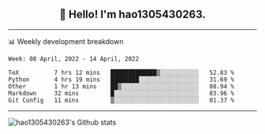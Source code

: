 <h2 align="center">👋 Hello! I'm hao1305430263.</h2>


---- 
📊 Weekly development breakdown

<!--START_SECTION:waka-->
```text
Week: 08 April, 2022 - 14 April, 2022

TeX          7 hrs 12 mins   █████████████▒░░░░░░░░░░░   52.83 % 
Python       4 hrs 19 mins   ████████░░░░░░░░░░░░░░░░░   31.69 % 
Other        1 hr 13 mins    ██▒░░░░░░░░░░░░░░░░░░░░░░   08.94 % 
Markdown     32 mins         █░░░░░░░░░░░░░░░░░░░░░░░░   03.96 % 
Git Config   11 mins         ▒░░░░░░░░░░░░░░░░░░░░░░░░   01.37 % 
```
<!--END_SECTION:waka-->
----
![hao1305430263's Github stats](https://github-readme-stats.vercel.app/api?username=hao1305430263&show_icons=true)


<!--
**hao1305430263/hao1305430263** is a ✨ _special_ ✨ repository because its `README.md` (this file) appears on your GitHub profile.

Here are some ideas to get you started:

- 🔭 I’m currently working on ...
- 🌱 I’m currently learning ...
- 👯 I’m looking to collaborate on ...
- 🤔 I’m looking for help with ...
- 💬 Ask me about ...
- 📫 How to reach me: ...
- 😄 Pronouns: ...
- ⚡ Fun fact: ...
-->
